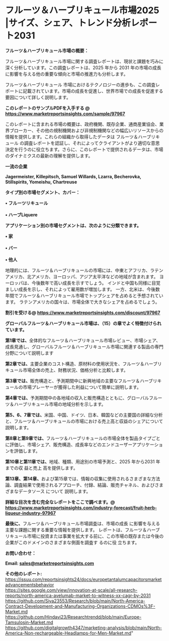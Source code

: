 # フルーツ＆ハーブリキュール市場2025 |サイズ、シェア、トレンド分析レポート2031

<strong><b>フルーツ＆ハーブリキュール市場の概要：</b></strong>

フルーツ＆ハーブリキュール市場に関する調査レポートは、現状と課題を巧みに深く分析しています。この調査レポートは、2025 年から 2031 年の市場の成長に影響を与える他の重要な傾向と市場の推進力も分析します。

フルーツ＆ハーブリキュール 市場におけるテクノロジーの進歩も、この調査レポートに記載されています。市場の成長を促進し、世界市場での成長を促進する要因について詳しく説明します。

<strong>このレポートのサンプルPDFを入手する @ <a href=https://www.marketreportsinsights.com/sample/97967>https://www.marketreportsinsights.com/sample/97967</a></strong>

このレポートに含まれる市場の概要は、政府機関、既存企業、通商産業協会、業界ブローカー、その他の規制機関および非規制機関などの幅広いリソースからの情報を提供します。これらの組織から取得したデータは フルーツ＆ハーブリキュール の調査レポートを認証し、それによってクライアントがより適切な意思決定を行うのに役立ちます。さらに、このレポートで提供されるデータは、市場のダイナミクスの最新の理解を提供します。

<strong>一流の企業</strong>

<strong><b>Jagermeister, Killepitsch, Samuel Willards, Lzarra, Becherovka, Stillspirits, Yomeishu, Chartreuse</b></strong>

<strong><b>タイプ別の市場セグメント、カバー：</b></strong>

<strong>• フルーツリキュール<br><br>• ハーブLiquere</strong>

<strong><b>アプリケーション別の市場セグメントは、次のように分類できます。</b></strong>

<strong>• 家<br><br>• バー<br><br>• 他人</strong>

 地理的には、フルーツ＆ハーブリキュールの市場には、中東とアフリカ、ラテンアメリカ、北アメリカ、ヨーロッパ、アジア太平洋などの地域が含まれます。 ヨーロッパは、今後数年で高い成長を示すでしょう。 インドと中国も同様に目覚ましい成長を示し、それによって雇用数が増加します。 一方、北米は、今後数年間でフルーツ＆ハーブリキュール市場でトップシェアを占めると予想されています。 ラテンアメリカの国々は、市場全体で大きなシェアを占めるでしょう。

<strong>割引を受ける@ <a href=https://www.marketreportsinsights.com/discount/97967>https://www.marketreportsinsights.com/discount/97967</a></strong>

<strong><b>グローバルフルーツ＆ハーブリキュール市場は、（15）の章でよく特徴付けられています。</b></strong>

<strong><b>第</b></strong><strong><b>1章では、</b></strong>全体的なフルーツ＆ハーブリキュール市場レビュー、市場シェア、成長見通し、グローバルフルーツ＆ハーブリキュール市場に関連する製品の専門分野について説明します

<strong><b>第2章では、</b></strong>主要企業のコスト構造、原材料の使用状況を、フルーツ＆ハーブリキュール市場全体の売上、財務状況、価格分析と比較します。

<strong><b>第3章では、</b></strong>販売構造と、予測期間中に新興地域の主要なフルーツ＆ハーブリキュールの市場プレーヤーが獲得した利益について簡単に説明します。

<strong><b>第4章では、</b></strong>予測期間中の各地域の収入と販売構造とともに、グローバルフルーツ＆ハーブリキュール市場の地域分析を示します。

<strong><b>第5、6、7章では、</b></strong>米国、中国、ドイツ、日本、韓国などの主要国の詳細な分析と、フルーツ＆ハーブリキュールの市場における売上高と収益のシェアについて説明します。

<strong><b>第8章と第9章では、</b></strong>フルーツ＆ハーブリキュールの市場全体を製品タイプごとに評価し、市場シェア、販売構造、成長率などのエンドユーザーアプリケーションを評価します。

<strong><b>第10章と第11章では、</b></strong>地域、種類、用途別の市場予測と、2025 年から2031 年までの収 益と売上 高を提供します。

<strong><b>第13章、第14章、</b></strong>および第15章では、情報の収集に使用されるさまざまな方法論、調査結果で使用されるアプローチ、付録、結論、販売チャネル、およびさまざまなデータソース について 説明します。

<strong>詳細な目次を含む完全なレポートをここで調べます。@ <a href=https://www.marketreportsinsights.com/industry-forecast/fruit-herb-liqueur-industry-97967>https://www.marketreportsinsights.com/industry-forecast/fruit-herb-liqueur-industry-97967</a></strong>

<strong><b>最後に、</b></strong>フルーツ＆ハーブリキュール市場調査は、市場の成長 に影響を</a>与える主要な課題に関する重要な情報を提供します。 レポートは、フルーツ＆ハーブリキュール市場に投資または事業を拡大する前に、この市場の既存または今後の企業がこのドメインのさまざまな側面を調査す るのに役 立ちます。

<strong><b>お問い合わせ：</b></strong>

<strong>Email: </strong><a href=mailto:sales@marketreportsinsights.com><strong>sales@marketreportsinsights.com</strong></a>

<strong>その他のレポート:</strong>
<br>
<a href=https://issuu.com/reportsinsights24/docs/europetantalumcapacitorsmarketadvancementsbehavior>https://issuu.com/reportsinsights24/docs/europetantalumcapacitorsmarketadvancementsbehavior</a>
<br>
<a href=https://sites.google.com/view/innovation-at-scale/all-research-reports/north-america-avelumab-market-to-witness-xx-cagr-by-2031>https://sites.google.com/view/innovation-at-scale/all-research-reports/north-america-avelumab-market-to-witness-xx-cagr-by-2031</a>
<br>
<a href=https://github.com/Siya23553/Research/blob/main/North-America-Contract-Development-and-Manufacturing-Organizations-CDMOs%3F-Market.md>https://github.com/Siya23553/Research/blob/main/North-America-Contract-Development-and-Manufacturing-Organizations-CDMOs%3F-Market.md</a>
<br>
<a href=https://github.com/Hindavi23/Researchtrendd/blob/main/Europe-Tamsulosin-Market.md>https://github.com/Hindavi23/Researchtrendd/blob/main/Europe-Tamsulosin-Market.md</a>
<br>
<a href=https://github.com/digitalgrowth4347/marketing-analysis/blob/main/North-America-Non-rechargeable-Headlamps-for-Men-Market.md>https://github.com/digitalgrowth4347/marketing-analysis/blob/main/North-America-Non-rechargeable-Headlamps-for-Men-Market.md</a>"
